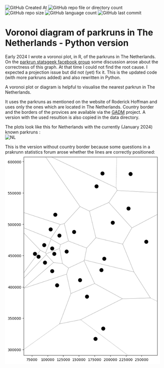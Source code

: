 ![GitHub Created At](https://img.shields.io/github/created-at/mhurk/NLParkruns_Voronoi-Python)
![GitHub repo file or directory count](https://img.shields.io/github/directory-file-count/mhurk/NLParkruns_Voronoi-Python)
![GitHub repo size](https://img.shields.io/github/repo-size/mhurk/NLParkruns_Voronoi-Python)
![GitHub language count](https://img.shields.io/github/languages/count/mhurk/NLParkruns_Voronoi-Python)
![GitHub last commit](https://img.shields.io/github/last-commit/mhurk/NLParkruns_Voronoi-Python)

# Voronoi diagram of parkruns in The Netherlands - Python version
Early 2024 I wrote a voronoi plot, in R, of the parkruns in The Netherlands. On the [parkrun statsgeek facebook group](https://www.facebook.com/groups/1733916136845554) some discussion arose about the correctness of this graph. At that time I could not find the root cause. I expected a projection issue but did not (yet) fix it. This is the updated code (with more parkruns added) and also rewritten in Python.

A voronoi plot or diagram is helpful to visualise the nearest parkrun in The Netherlands.

It uses the parkruns as mentioned on the website of Roderick Hoffman and uses only the ones which are located in The Netherlands.
Country border and the borders of the provices are available via the [GADM](https://gadm.org/download_country.html) project. A version with the used resultion is also copied in the data directory.

The plots look like this for Netherlands with the currently (January 2024) known parkruns : <br>
![NL](/images/pakruns.png)

This is the version without country border because some questions in a prakrunn statistics forum arose whether the lines are correctly positioned:<br>
![plot without border](/images/noborder.png)


